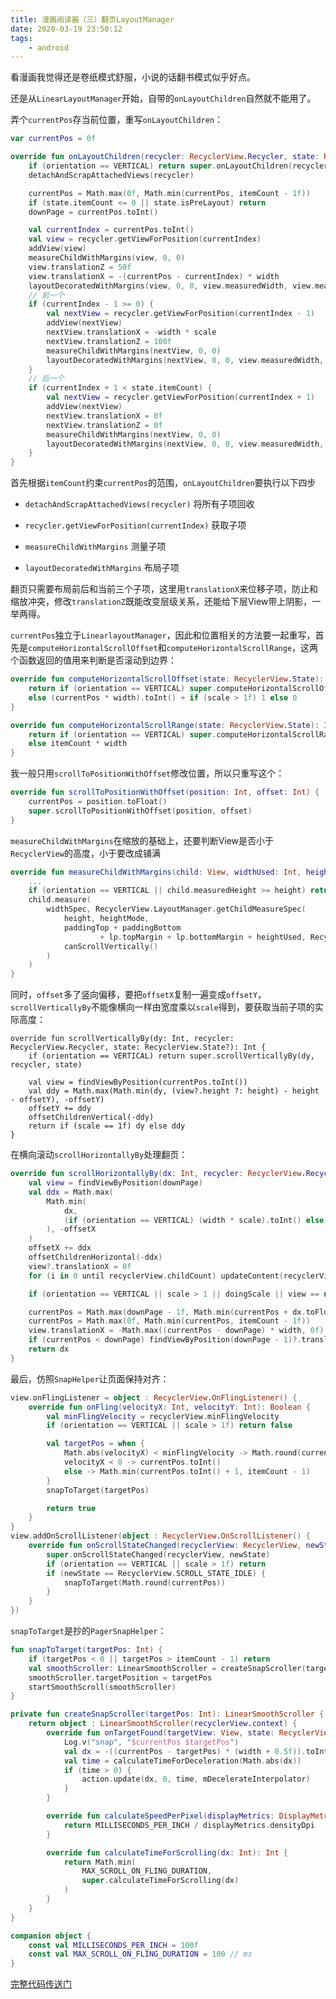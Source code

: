 ```yaml
---
title: 漫画阅读器（三）翻页LayoutManager
date: 2020-03-19 23:50:12
tags: 
	- android
---
```


看漫画我觉得还是卷纸模式舒服，小说的话翻书模式似乎好点。

还是从`LinearLayoutManager`开始，自带的`onLayoutChildren`自然就不能用了。

<!--more-->

弄个`currentPos`存当前位置，重写`onLayoutChildren`：

```kotlin
var currentPos = 0f

override fun onLayoutChildren(recycler: RecyclerView.Recycler, state: RecyclerView.State) {
    if (orientation == VERTICAL) return super.onLayoutChildren(recycler, state)
    detachAndScrapAttachedViews(recycler)

    currentPos = Math.max(0f, Math.min(currentPos, itemCount - 1f))
    if (state.itemCount <= 0 || state.isPreLayout) return
    downPage = currentPos.toInt()

    val currentIndex = currentPos.toInt()
    val view = recycler.getViewForPosition(currentIndex)
    addView(view)
    measureChildWithMargins(view, 0, 0)
    view.translationZ = 50f
    view.translationX = -(currentPos - currentIndex) * width
    layoutDecoratedWithMargins(view, 0, 0, view.measuredWidth, view.measuredHeight)
    // 前一个
    if (currentIndex - 1 >= 0) {
        val nextView = recycler.getViewForPosition(currentIndex - 1)
        addView(nextView)
        nextView.translationX = -width * scale
        nextView.translationZ = 100f
        measureChildWithMargins(nextView, 0, 0)
        layoutDecoratedWithMargins(nextView, 0, 0, view.measuredWidth, view.measuredHeight)
    }
    // 后一个
    if (currentIndex + 1 < state.itemCount) {
        val nextView = recycler.getViewForPosition(currentIndex + 1)
        addView(nextView)
        nextView.translationX = 0f
        nextView.translationZ = 0f
        measureChildWithMargins(nextView, 0, 0)
        layoutDecoratedWithMargins(nextView, 0, 0, view.measuredWidth, view.measuredHeight)
    }
}
```

首先根据`itemCount`约束`currentPos`的范围，`onLayoutChildren`要执行以下四步

- `detachAndScrapAttachedViews(recycler)` 将所有子项回收

- `recycler.getViewForPosition(currentIndex)` 获取子项
- `measureChildWithMargins` 测量子项
- `layoutDecoratedWithMargins` 布局子项

翻页只需要布局前后和当前三个子项，这里用`translationX`来位移子项，防止和缩放冲突，修改`translationZ`既能改变层级关系，还能给下层View带上阴影，一举两得。

`currentPos`独立于`LinearlayoutManager`，因此和位置相关的方法要一起重写，首先是`computeHorizontalScrollOffset`和`computeHorizontalScrollRange`，这两个函数返回的值用来判断是否滚动到边界：

```kotlin
override fun computeHorizontalScrollOffset(state: RecyclerView.State): Int {
    return if (orientation == VERTICAL) super.computeHorizontalScrollOffset(state)
    else (currentPos * width).toInt() + if (scale > 1f) 1 else 0
}

override fun computeHorizontalScrollRange(state: RecyclerView.State): Int {
    return if (orientation == VERTICAL) super.computeHorizontalScrollRange(state)
    else itemCount * width
}
```

我一般只用`scrollToPositionWithOffset`修改位置，所以只重写这个：

```kotlin
override fun scrollToPositionWithOffset(position: Int, offset: Int) {
    currentPos = position.toFloat()
    super.scrollToPositionWithOffset(position, offset)
}
```

`measureChildWithMargins`在缩放的基础上，还要判断View是否小于`RecyclerView`的高度，小于要改成铺满

```kotlin
override fun measureChildWithMargins(child: View, widthUsed: Int, heightUsed: Int) {
	...
    if (orientation == VERTICAL || child.measuredHeight >= height) return
    child.measure(
        widthSpec, RecyclerView.LayoutManager.getChildMeasureSpec(
            height, heightMode,
            paddingTop + paddingBottom
                    + lp.topMargin + lp.bottomMargin + heightUsed, RecyclerView.LayoutParams.MATCH_PARENT,
            canScrollVertically()
        )
    )
}
```

同时，`offset`多了竖向偏移，要把`offsetX`复制一遍变成`offsetY`，`scrollVerticallyBy`不能像横向一样由宽度乘以`scale`得到，要获取当前子项的实际高度：

```
override fun scrollVerticallyBy(dy: Int, recycler: RecyclerView.Recycler, state: RecyclerView.State?): Int {
    if (orientation == VERTICAL) return super.scrollVerticallyBy(dy, recycler, state)

    val view = findViewByPosition(currentPos.toInt())
    val ddy = Math.max(Math.min(dy, (view?.height ?: height) - height - offsetY), -offsetY)
    offsetY += ddy
    offsetChildrenVertical(-ddy)
    return if (scale == 1f) dy else ddy
}
```

在横向滚动`scrollHorizontallyBy`处理翻页：

```kotlin
override fun scrollHorizontallyBy(dx: Int, recycler: RecyclerView.Recycler, state: RecyclerView.State): Int {
    val view = findViewByPosition(downPage)
    val ddx = Math.max(
        Math.min(
            dx,
            (if (orientation == VERTICAL) (width * scale).toInt() else view?.width ?: width) - width - offsetX
        ), -offsetX
    )
    offsetX += ddx
    offsetChildrenHorizontal(-ddx)
    view?.translationX = 0f
    for (i in 0 until recyclerView.childCount) updateContent(recyclerView.getChildAt(i), this)

    if (orientation == VERTICAL || scale > 1 || doingScale || view == null) return if (scale == 1f) dx else ddx

    currentPos = Math.max(downPage - 1f, Math.min(currentPos + dx.toFloat() / width, downPage + 1f))
    currentPos = Math.max(0f, Math.min(currentPos, itemCount - 1f))
    view.translationX = -Math.max((currentPos - downPage) * width, 0f)
    if (currentPos < downPage) findViewByPosition(downPage - 1)?.translationX = -(currentPos - downPage + 1) * width
    return dx
}
```

最后，仿照`SnapHelper`让页面保持对齐：

```kotlin
view.onFlingListener = object : RecyclerView.OnFlingListener() {
    override fun onFling(velocityX: Int, velocityY: Int): Boolean {
        val minFlingVelocity = recyclerView.minFlingVelocity
        if (orientation == VERTICAL || scale > 1f) return false

        val targetPos = when {
            Math.abs(velocityX) < minFlingVelocity -> Math.round(currentPos)
            velocityX < 0 -> currentPos.toInt()
            else -> Math.min(currentPos.toInt() + 1, itemCount - 1)
        }
        snapToTarget(targetPos)

        return true
    }
}
view.addOnScrollListener(object : RecyclerView.OnScrollListener() {
    override fun onScrollStateChanged(recyclerView: RecyclerView, newState: Int) {
        super.onScrollStateChanged(recyclerView, newState)
        if (orientation == VERTICAL || scale > 1f) return
        if (newState == RecyclerView.SCROLL_STATE_IDLE) {
            snapToTarget(Math.round(currentPos))
        }
    }
})
```

`snapToTarget`是抄的`PagerSnapHelper`：

```kotlin
fun snapToTarget(targetPos: Int) {
    if (targetPos < 0 || targetPos > itemCount - 1) return
    val smoothScroller: LinearSmoothScroller = createSnapScroller(targetPos)
    smoothScroller.targetPosition = targetPos
    startSmoothScroll(smoothScroller)
}

private fun createSnapScroller(targetPos: Int): LinearSmoothScroller {
    return object : LinearSmoothScroller(recyclerView.context) {
        override fun onTargetFound(targetView: View, state: RecyclerView.State, action: Action) {
            Log.v("snap", "$currentPos $targetPos")
            val dx = -((currentPos - targetPos) * (width + 0.5f)).toInt()
            val time = calculateTimeForDeceleration(Math.abs(dx))
            if (time > 0) {
                action.update(dx, 0, time, mDecelerateInterpolator)
            }
        }

        override fun calculateSpeedPerPixel(displayMetrics: DisplayMetrics): Float {
            return MILLISECONDS_PER_INCH / displayMetrics.densityDpi
        }

        override fun calculateTimeForScrolling(dx: Int): Int {
            return Math.min(
                MAX_SCROLL_ON_FLING_DURATION,
                super.calculateTimeForScrolling(dx)
            )
        }
    }
}

companion object {
    const val MILLISECONDS_PER_INCH = 100f
    const val MAX_SCROLL_ON_FLING_DURATION = 100 // ms
}
```

[完整代码传送门](https://github.com/ekibun/BangumiPlugin/blob/master/app/src/main/java/soko/ekibun/bangumi/plugins/ui/view/BookLayoutManager.kt)


